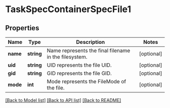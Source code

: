 # TaskSpecContainerSpecFile1

## Properties
Name | Type | Description | Notes
------------ | ------------- | ------------- | -------------
**name** | **string** | Name represents the final filename in the filesystem. | [optional] 
**uid** | **string** | UID represents the file UID. | [optional] 
**gid** | **string** | GID represents the file GID. | [optional] 
**mode** | **int** | Mode represents the FileMode of the file. | [optional] 

[[Back to Model list]](../../README.md#documentation-for-models) [[Back to API list]](../../README.md#documentation-for-api-endpoints) [[Back to README]](../../README.md)

